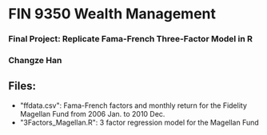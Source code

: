 # FIN 9350 Wealth Management
### Final Project: Replicate Fama-French Three-Factor Model in R
### Changze Han


## Files: 
* "ffdata.csv": Fama-French factors and monthly return for the Fidelity Magellan Fund from 2006 Jan. to 2010 Dec.
* "3Factors_Magellan.R": 3 factor regression model for the Magellan Fund
